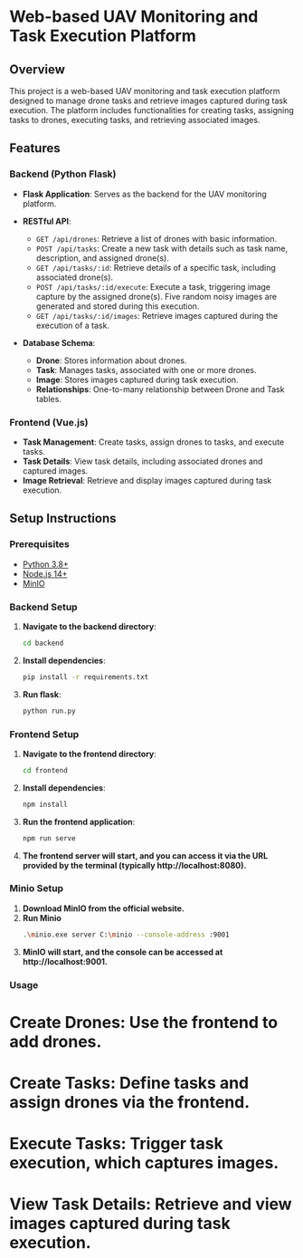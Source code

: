 # Web-based UAV Monitoring and Task Execution Platform

## Overview

This project is a web-based UAV monitoring and task execution platform designed to manage drone tasks and retrieve images captured during task execution. The platform includes functionalities for creating tasks, assigning tasks to drones, executing tasks, and retrieving associated images.

## Features

### Backend (Python Flask)
- **Flask Application**: Serves as the backend for the UAV monitoring platform.
- **RESTful API**:
  - `GET /api/drones`: Retrieve a list of drones with basic information.
  - `POST /api/tasks`: Create a new task with details such as task name, description, and assigned drone(s).
  - `GET /api/tasks/:id`: Retrieve details of a specific task, including associated drone(s).
  - `POST /api/tasks/:id/execute`: Execute a task, triggering image capture by the assigned drone(s). Five random noisy images are generated and stored during this execution.
  - `GET /api/tasks/:id/images`: Retrieve images captured during the execution of a task.

- **Database Schema**:
  - **Drone**: Stores information about drones.
  - **Task**: Manages tasks, associated with one or more drones.
  - **Image**: Stores images captured during task execution.
  - **Relationships**: One-to-many relationship between Drone and Task tables.

### Frontend (Vue.js)
- **Task Management**: Create tasks, assign drones to tasks, and execute tasks.
- **Task Details**: View task details, including associated drones and captured images.
- **Image Retrieval**: Retrieve and display images captured during task execution.

## Setup Instructions

### Prerequisites
- [Python 3.8+](https://www.python.org/downloads/)
- [Node.js 14+](https://nodejs.org/en/download/)
- [MinIO](https://min.io/)

### Backend Setup
1. **Navigate to the backend directory**:
   ```bash
   cd backend
2. **Install dependencies**:
   ```bash
   pip install -r requirements.txt
3. **Run flask**:
   ```bash
   python run.py


### Frontend Setup
1. **Navigate to the frontend directory**:
   ```bash
   cd frontend
2. **Install dependencies**:
   ```bash
   npm install
3. **Run the frontend application**:
   ```bash
   npm run serve
4. **The frontend server will start, and you can access it via the URL provided by the terminal (typically http://localhost:8080).**

### Minio Setup 
1. **Download MinIO from the official website.**
2. **Run Minio**
   ```bash
   .\minio.exe server C:\minio --console-address :9001
3. **MinIO will start, and the console can be accessed at http://localhost:9001.**


### Usage
# Create Drones: Use the frontend to add drones.
# Create Tasks: Define tasks and assign drones via the frontend.
# Execute Tasks: Trigger task execution, which captures images.
# View Task Details: Retrieve and view images captured during task execution.


